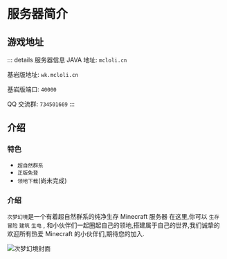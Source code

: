 # 服务器简介

## 游戏地址

::: details 服务器信息
JAVA 地址: `mcloli.cn`

基岩版地址: `wk.mcloli.cn`

基岩版端口: `40000`

QQ 交流群: `734501669`
:::

## 介绍

### 特色

- `超自然群系`
- `正版免登`
- `领地下载`(尚未完成)

### 介绍

`次梦幻境`是一个有着超自然群系的纯净生存 Minecraft 服务器
在这里,你可以 `生存` `冒险` `建筑` `生电` , 和小伙伴们一起圈起自己的领地,搭建属于自己的世界,我们诚挚的欢迎所有热爱 Minecraft 的小伙伴们,期待您的加入.

![次梦幻境封面](https://pic.imgdb.cn/item/665e10e05e6d1bfa058023a4.jpg)
